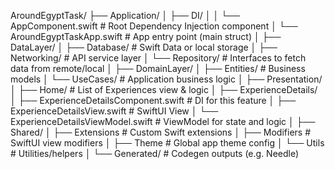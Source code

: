 AroundEgyptTask/
├── Application/
│   ├── DI/
│   │   └── AppComponent.swift      # Root Dependency Injection component
│   └── AroundEgyptTaskApp.swift           # App entry point (main struct)
│
├── DataLayer/
│   ├── Database/                   # Swift Data or local storage
│   ├── Networking/                 # API service layer
│   └── Repository/                # Interfaces to fetch data from remote/local
│
├── DomainLayer/
│   ├── Entities/                   # Business models
│   └── UseCases/                   # Application business logic
│
├── Presentation/
│   ├── Home/                       # List of Experiences view & logic
│   ├── ExperienceDetails/
│       ├── ExperienceDetailsComponent.swift  # DI for this feature
│       ├── ExperienceDetailsView.swift       # SwiftUI View
│       └── ExperienceDetailsViewModel.swift  # ViewModel for state and logic
│
├── Shared/
│   ├── Extensions                 # Custom Swift extensions
│   ├── Modifiers                 # SwiftUI view modifiers
│   ├── Theme                      # Global app theme config
│   └── Utils                      # Utilities/helpers
│
└── Generated/                     # Codegen outputs (e.g. Needle)
